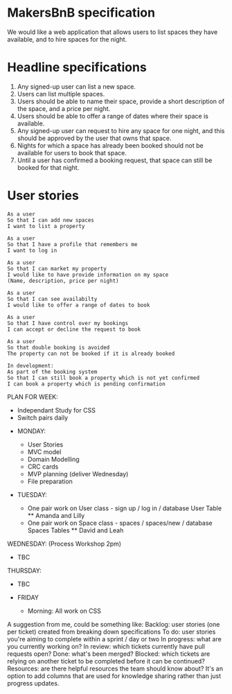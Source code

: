 # MakersBnB specification

We would like a web application that allows users to list spaces they have available, and to hire spaces for the night.

# Headline specifications
1. Any signed-up user can list a new space.
2. Users can list multiple spaces.
3. Users should be able to name their space, provide a short description of the space, and a price per night.
4. Users should be able to offer a range of dates where their space is available.
5. Any signed-up user can request to hire any space for one night, and this should be approved by the user that owns that space.
6. Nights for which a space has already been booked should not be available for users to book that space.
7. Until a user has confirmed a booking request, that space can still be booked for that night.

# User stories
```
As a user
So that I can add new spaces
I want to list a property

As a user
So that I have a profile that remembers me
I want to log in

As a user
So that I can market my property
I would like to have provide information on my space 
(Name, description, price per night)

As a user
So that I can see availabilty 
I would like to offer a range of dates to book

As a user
So that I have control over my bookings
I can accept or decline the request to book

As a user
So that double booking is avoided
The property can not be booked if it is already booked

In development:
As part of the booking system
So that I can still book a property which is not yet confirmed 
I can book a property which is pending confirmation 
```

PLAN FOR WEEK:
- Independant Study for CSS 
- Switch pairs daily

* MONDAY:
  * User Stories
  * MVC model
  * Domain Modelling
  * CRC cards
  * MVP planning (deliver Wednesday)
  * File preparation

* TUESDAY:
  * One pair work on User class - sign up / log in / database User Table
    ** Amanda and Lilly
  * One pair work on Space class - spaces / spaces/new / database Spaces Tables
    ** David and Leah

WEDNESDAY:
(Process Workshop 2pm)
  * TBC

THURSDAY:
  * TBC

* FRIDAY 
  * Morning: All work on CSS





A suggestion from me, could be something like:
Backlog: user stories (one per ticket) created from breaking down specifications
To do: user stories you're aiming to complete within a sprint / day or two
In progress: what are you currently working on?
In review: which tickets currently have pull requests open?
Done: what's been merged?
Blocked: which tickets are relying on another ticket to be completed before it can be continued?
Resources: are there helpful resources the team should know about? It's an option to add columns that are used for knowledge sharing rather than just progress updates.






